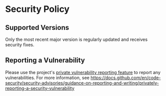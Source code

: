 # Security Policy

## Supported Versions

Only the most recent major version is regularly updated and receives security fixes.

## Reporting a Vulnerability

Please use the project's [private vulnerability reporting feature](https://github.com/medizininformatik-initiative/feasibility-backend/security/advisories)
to report any vulnerabilities. For more information, see <https://docs.github.com/en/code-security/security-advisories/guidance-on-reporting-and-writing/privately-reporting-a-security-vulnerability>

